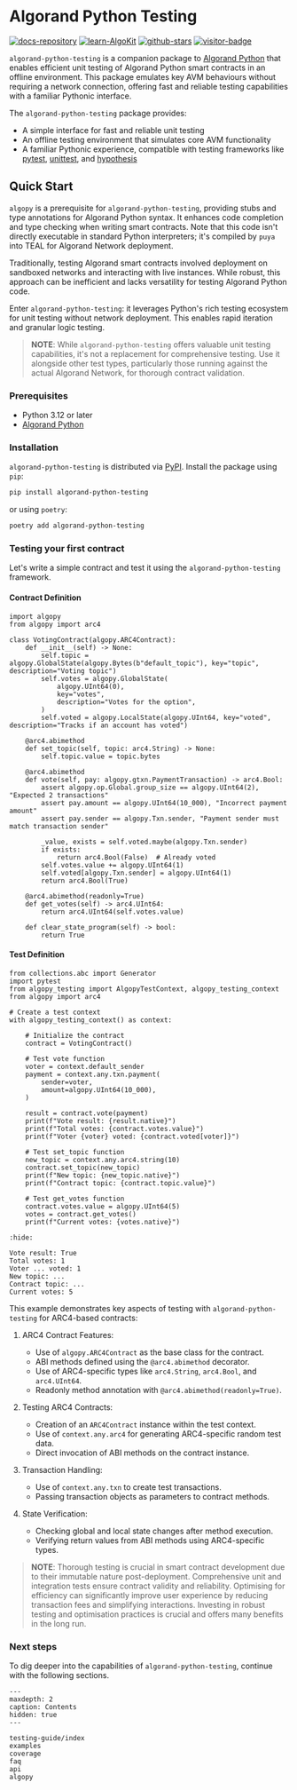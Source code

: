 # Algorand Python Testing

[![docs-repository](https://img.shields.io/badge/url-repository-74dfdc?logo=github&style=flat.svg)](https://github.com/algorandfoundation/algorand-python-testing/)
[![learn-AlgoKit](https://img.shields.io/badge/learn-AlgoKit-74dfdc?logo=algorand&mac=flat.svg)](https://developer.algorand.org/algokit/)
[![github-stars](https://img.shields.io/github/stars/algorandfoundation/algorand-python-testing?color=74dfdc&logo=star&style=flat)](https://github.com/algorandfoundation/algorand-python-testing)
[![visitor-badge](https://api.visitorbadge.io/api/visitors?path=https%3A%2F%2Fgithub.com%2Falgorandfoundation%2Falgorand-python-testing&countColor=%2374dfdc&style=flat)](https://developer.algorand.org/algokit/)

`algorand-python-testing` is a companion package to [Algorand Python](https://github.com/algorandfoundation/puya) that enables efficient unit testing of Algorand Python smart contracts in an offline environment. This package emulates key AVM behaviours without requiring a network connection, offering fast and reliable testing capabilities with a familiar Pythonic interface.

The `algorand-python-testing` package provides:

-   A simple interface for fast and reliable unit testing
-   An offline testing environment that simulates core AVM functionality
-   A familiar Pythonic experience, compatible with testing frameworks like [pytest](https://docs.pytest.org/en/latest/), [unittest](https://docs.python.org/3/library/unittest.html), and [hypothesis](https://hypothesis.readthedocs.io/en/latest/)

## Quick Start

`algopy` is a prerequisite for `algorand-python-testing`, providing stubs and type annotations for Algorand Python syntax. It enhances code completion and type checking when writing smart contracts. Note that this code isn't directly executable in standard Python interpreters; it's compiled by `puya` into TEAL for Algorand Network deployment.

Traditionally, testing Algorand smart contracts involved deployment on sandboxed networks and interacting with live instances. While robust, this approach can be inefficient and lacks versatility for testing Algorand Python code.

Enter `algorand-python-testing`: it leverages Python's rich testing ecosystem for unit testing without network deployment. This enables rapid iteration and granular logic testing.

> **NOTE**: While `algorand-python-testing` offers valuable unit testing capabilities, it's not a replacement for comprehensive testing. Use it alongside other test types, particularly those running against the actual Algorand Network, for thorough contract validation.

### Prerequisites

-   Python 3.12 or later
-   [Algorand Python](https://github.com/algorandfoundation/puya)

### Installation

`algorand-python-testing` is distributed via [PyPI](https://pypi.org/project/algorand-python-testing/). Install the package using `pip`:

```bash
pip install algorand-python-testing
```

or using `poetry`:

```bash
poetry add algorand-python-testing
```

### Testing your first contract

Let's write a simple contract and test it using the `algorand-python-testing` framework.

#### Contract Definition

```{testcode}
import algopy
from algopy import arc4

class VotingContract(algopy.ARC4Contract):
    def __init__(self) -> None:
        self.topic = algopy.GlobalState(algopy.Bytes(b"default_topic"), key="topic", description="Voting topic")
        self.votes = algopy.GlobalState(
            algopy.UInt64(0),
            key="votes",
            description="Votes for the option",
        )
        self.voted = algopy.LocalState(algopy.UInt64, key="voted", description="Tracks if an account has voted")

    @arc4.abimethod
    def set_topic(self, topic: arc4.String) -> None:
        self.topic.value = topic.bytes

    @arc4.abimethod
    def vote(self, pay: algopy.gtxn.PaymentTransaction) -> arc4.Bool:
        assert algopy.op.Global.group_size == algopy.UInt64(2), "Expected 2 transactions"
        assert pay.amount == algopy.UInt64(10_000), "Incorrect payment amount"
        assert pay.sender == algopy.Txn.sender, "Payment sender must match transaction sender"

        _value, exists = self.voted.maybe(algopy.Txn.sender)
        if exists:
            return arc4.Bool(False)  # Already voted
        self.votes.value += algopy.UInt64(1)
        self.voted[algopy.Txn.sender] = algopy.UInt64(1)
        return arc4.Bool(True)

    @arc4.abimethod(readonly=True)
    def get_votes(self) -> arc4.UInt64:
        return arc4.UInt64(self.votes.value)

    def clear_state_program(self) -> bool:
        return True
```

#### Test Definition

```{testcode}
from collections.abc import Generator
import pytest
from algopy_testing import AlgopyTestContext, algopy_testing_context
from algopy import arc4

# Create a test context
with algopy_testing_context() as context:

    # Initialize the contract
    contract = VotingContract()

    # Test vote function
    voter = context.default_sender
    payment = context.any.txn.payment(
        sender=voter,
        amount=algopy.UInt64(10_000),
    )

    result = contract.vote(payment)
    print(f"Vote result: {result.native}")
    print(f"Total votes: {contract.votes.value}")
    print(f"Voter {voter} voted: {contract.voted[voter]}")

    # Test set_topic function
    new_topic = context.any.arc4.string(10)
    contract.set_topic(new_topic)
    print(f"New topic: {new_topic.native}")
    print(f"Contract topic: {contract.topic.value}")

    # Test get_votes function
    contract.votes.value = algopy.UInt64(5)
    votes = contract.get_votes()
    print(f"Current votes: {votes.native}")
```

```{testoutput}
:hide:

Vote result: True
Total votes: 1
Voter ... voted: 1
New topic: ...
Contract topic: ...
Current votes: 5
```

This example demonstrates key aspects of testing with `algorand-python-testing` for ARC4-based contracts:

1. ARC4 Contract Features:

    - Use of `algopy.ARC4Contract` as the base class for the contract.
    - ABI methods defined using the `@arc4.abimethod` decorator.
    - Use of ARC4-specific types like `arc4.String`, `arc4.Bool`, and `arc4.UInt64`.
    - Readonly method annotation with `@arc4.abimethod(readonly=True)`.

2. Testing ARC4 Contracts:

    - Creation of an `ARC4Contract` instance within the test context.
    - Use of `context.any.arc4` for generating ARC4-specific random test data.
    - Direct invocation of ABI methods on the contract instance.

3. Transaction Handling:

    - Use of `context.any.txn` to create test transactions.
    - Passing transaction objects as parameters to contract methods.

4. State Verification:
    - Checking global and local state changes after method execution.
    - Verifying return values from ABI methods using ARC4-specific types.

> **NOTE**: Thorough testing is crucial in smart contract development due to their immutable nature post-deployment. Comprehensive unit and integration tests ensure contract validity and reliability. Optimising for efficiency can significantly improve user experience by reducing transaction fees and simplifying interactions. Investing in robust testing and optimisation practices is crucial and offers many benefits in the long run.

### Next steps

To dig deeper into the capabilities of `algorand-python-testing`, continue with the following sections.

```{toctree}
---
maxdepth: 2
caption: Contents
hidden: true
---

testing-guide/index
examples
coverage
faq
api
algopy
```
